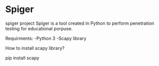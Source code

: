 # Spiger
spiger project
Spiger is a tool created in Python to perform penetration testing for educational porpuse.

Requirments:
-Python 3
-Scapy library

How to install scapy library?

pip install scapy
